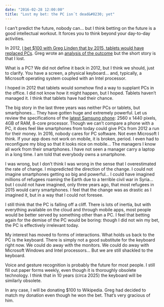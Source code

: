 ```yaml
---
date: "2016-02-28 12:00:00"
title: "Lost my bet: the PC isn´t dead&#8230; yet"
---
```




I can&rsquo;t predict the future, nobody can&hellip; but I think betting on the future is a good intellectual workout. It forces you to think beyond your day-to-day activities.

In 2012, [I bet $100 with Greg Linden that by 2015, tablets would have replaced PCs](/lemire/blog/2012/09/10/will-tablets-kill-pcs/). Greg wrote an [analysis of the outcome](http://glinden.blogspot.ca/2016/02/tablets-replacing-pcs-resolving-100-bet.html) but the short story is that I lost.

What is a PC? We did not define it back in 2012, but I think we should, just to clarify. You have a screen, a physical keyboard&hellip; and, typically, a Microsoft operating system coupled with an Intel processor.

I hoped in 2012 that tablets would somehow find a way to supplant PCs in the office. I did not know how it might happen, but I hoped. Tablets haven&rsquo;t managed it. I think that tablets have had their chance.

The big story in the last three years was neither PCs or tablets, but smartphones&hellip; They have gotten huge and extremely powerful. Let us review the specifications of the [latest Samsung phone](https://www.androidpit.com/samsung-galaxy-s7-edge-review): 2560 x 1440 pixels, 4GB of RAM, 8-core processor. Though we can&rsquo;t compare a phone with a PC, it does feel like smartphones from today could give PCs from 2012 a run for their money. In 2016, nobody cares for PC software. Not even Microsoft I think. If your app does not work on mobile, it is broken, period. I even had to reconfigure my blog so that it looks nice on mobile&hellip; The managers I know all work from their smartphones. I have not seen a manager carry a laptop in a long time. I am told that everybody owns a smartphone.

I was wrong, but I don&rsquo;t think I was wrong in the sense that I overestimated the rate of change. I mispredicted the direction of the change. I could not imagine smartphones getting so big and powerful&hellip; I could have imagined millions of refugees roaming the Earth due to a terrible civil war in Syria&hellip; but I could not have imagined, only three years ago, that most refugees in 2015 would carry smartphones. I feel that the change was as drastic as I imagined it, but in a way that I could not foresee.

I still think that the PC is falling off a cliff. There is lots of inertia, but with everything available on the cloud and through mobile apps, most people would be better served by something other than a PC. I feel that betting again for the demise of the PC would be boring: though I did not win my bet, the PC is effectively irrelevant today.

My interest has moved to forms of interactions. What holds us back to the PC is the keyboard. There is simply not a good substitute for the keyboard right now. We could do away with the monitors. We could do away with Microsoft Windows and Intel processors&hellip; But we are still shackled to the keyboard.

Voice and gesture recognition is probably the future for most people. I still fill out paper forms weekly, even though it is thoroughly obsolete technology. I think that in 10 years (circa 2025) the keyboard will be similarly obsolete.

In any case, I will be donating $100 to Wikipedia. Greg had decided to match my donation even though he won the bet. That&rsquo;s very gracious of him.

